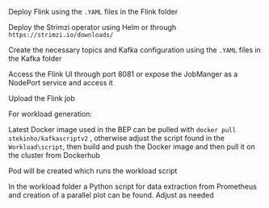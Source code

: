 Deploy Flink using the `.YAML` files in the Flink folder

Deploy the Strimzi operator using Helm or through `https://strimzi.io/downloads/`

Create the necessary topics and Kafka configuration using the  `.YAML` files in the Kafka folder

Access the Flink UI through port 8081 or expose the JobManger as a NodePort service and access it

Upload the Flink job

For workload generation:

Latest Docker image used in the BEP can be pulled with `docker pull stekinho/kafkascriptv2` , otherwise adjust the script found in the `Workload\script`, then build and push the Docker image and then pull it on the cluster from Dockerhub

Pod will be created which runs the workload script

In the workload folder a Python script for data extraction from Prometheus and creation of a parallel plot can be found. Adjust as needed
